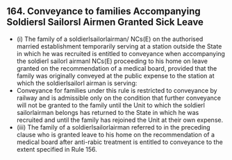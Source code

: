 ## 164. Conveyance to families Accompanying Soldiersl Sailorsl Airmen Granted Sick Leave

- (i) The family of a soldierIsailorlairman/ NCs(E) on the authorised married establishment temporarily serving at a station outside the State in which he was recruited is entitled to conveyance when accompanying the soldierl sailorl airmanl NCs(E) proceeding to his home on leave granted on the recommendation of a medical board, provided that the family was originally conveyed at the public expense to the station at which the soldierlsailorl airman is serving:
- Conveyance for families under this rule is restricted to conveyance by railway and is admissible only on the condition that further conveyance will not be granted to the family until the Unit to which the soldierl sailorlairman belongs has returned to the State in which he was recruited and until the family has rejoined the Unit at their own expense.
- (iii) The family of a soldierIsailorlairman referred to in the preceding clause who is granted leave to his home on the recommendation of a medical board after anti-rabic treatment is entitled to conveyance to the extent specified in Rule 156.
